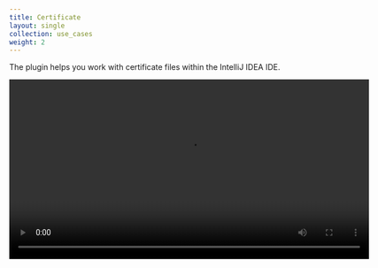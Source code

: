 ```yaml
---
title: Certificate
layout: single
collection: use_cases
weight: 2
---
```


The plugin helps you work with certificate files within the IntelliJ IDEA IDE.

<video width="650" height="auto" controls preload="auto" autoplay="autoplay">
  <source src="/assets/videos/certificate.mp4" type="video/mp4">
  Your browser does not support the video tag.
</video>